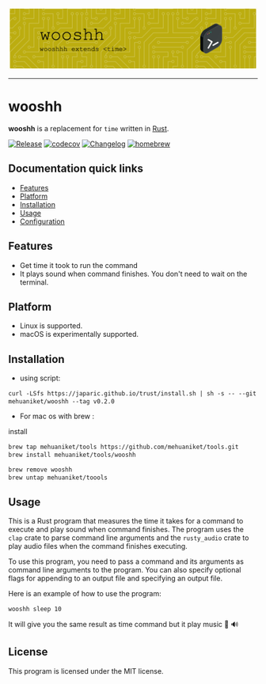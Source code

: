 <p align="center">
<img src="media/github-header-image.png" width="833"/>
</p>

<hr/>

# wooshh

**wooshh** is a replacement for `time` written in [Rust](https://www.rust-lang.org/).

[![Release](https://github.com/mehuaniket/wooshh/actions/workflows/release.yml/badge.svg)](https://github.com/mehuaniket/wooshh/actions/workflows/release.yml)
[![codecov](https://codecov.io/gh/mehuaniket/woosh/branch/main/graph/badge.svg)](https://codecov.io/gh/mehuaniket/woosh)
[![Changelog](https://img.shields.io/badge/changelog-v0.2.1-green.svg)](https://github.com/mehuaniket/woosh/blob/main/CHANGELOG.md)
[![homebrew](https://img.shields.io/homebrew/v/wooshh.svg)](https://formulae.brew.sh/formula/wooshh)
<!-- [![Crates.io](https://img.shields.io/crates/v/wooshh.svg)](https://crates.io/crates/wooshh) -->
<!-- [![wooshh](https://snapcraft.io/wooshh/badge.svg)](https://snapcraft.io/wooshh) -->

## Documentation quick links

* [Features](#features)
* [Platform](#platform)
* [Installation](#installation)
* [Usage](#usage)
* [Configuration](#configuration)

## Features 

* Get time it took to run the command
* It plays sound when command finishes. You don't need to wait on the terminal.

## Platform 


* Linux is supported.
* macOS is experimentally supported.

## Installation

- using script:
```
curl -LSfs https://japaric.github.io/trust/install.sh | sh -s -- --git mehuaniket/wooshh --tag v0.2.0
```

- For mac os with brew :

install
```
brew tap mehuaniket/tools https://github.com/mehuaniket/tools.git
brew install mehuaniket/tools/wooshh
```

```
brew remove wooshh
brew untap mehuaniket/toools
```
## Usage 


This is a Rust program that measures the time it takes for a command to execute and play sound when command finishes. The program uses the `clap` crate to parse command line arguments and the `rusty_audio` crate to play audio files when the command finishes executing.

To use this program, you need to pass a command and its arguments as command line arguments to the program. You can also specify optional flags for appending to an output file and specifying an output file.

Here is an example of how to use the program:

```
wooshh sleep 10
```

It will give you the same result as time command but it play music :musical_note: 🔊
## License

This program is licensed under the MIT license.
